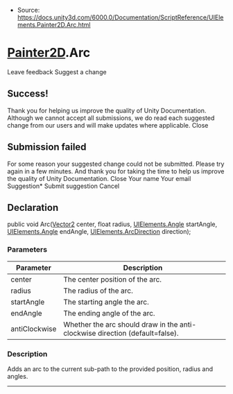 * Source: https://docs.unity3d.com/6000.0/Documentation/ScriptReference/UIElements.Painter2D.Arc.html

#  [Painter2D](https://docs.unity3d.com/6000.0/Documentation/ScriptReference/UIElements.Painter2D.html).Arc
Leave feedback
Suggest a change
## Success!
Thank you for helping us improve the quality of Unity Documentation. Although we cannot accept all submissions, we do read each suggested change from our users and will make updates where applicable.
Close
## Submission failed
For some reason your suggested change could not be submitted. Please <a>try again</a> in a few minutes. And thank you for taking the time to help us improve the quality of Unity Documentation.
Close
Your name Your email Suggestion* Submit suggestion
Cancel
## Declaration
public void Arc([Vector2](https://docs.unity3d.com/6000.0/Documentation/ScriptReference/Vector2.html) center, float radius, [UIElements.Angle](https://docs.unity3d.com/6000.0/Documentation/ScriptReference/UIElements.Angle.html) startAngle, [UIElements.Angle](https://docs.unity3d.com/6000.0/Documentation/ScriptReference/UIElements.Angle.html) endAngle, [UIElements.ArcDirection](https://docs.unity3d.com/6000.0/Documentation/ScriptReference/UIElements.ArcDirection.html) direction); 
### Parameters
Parameter | Description  
---|---  
center | The center position of the arc.  
radius | The radius of the arc.  
startAngle | The starting angle the arc.  
endAngle | The ending angle of the arc.  
antiClockwise | Whether the arc should draw in the anti-clockwise direction (default=false).  
### Description
Adds an arc to the current sub-path to the provided position, radius and angles. 
* * *

